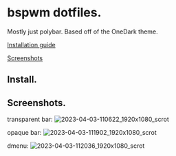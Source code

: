 # bspwm dotfiles.
Mostly just polybar. Based off of the OneDark theme.

[Installation guide](https://github.com/jvxap/bspwmdotfiles/edit/main/README.md#install)

[Screenshots](https://github.com/jvxap/bspwmdotfiles/edit/main/README.md#screenshots)

## Install.

## Screenshots.
transparent bar:
![2023-04-03-110622_1920x1080_scrot](https://user-images.githubusercontent.com/125180351/229455537-3c73a124-db43-4721-bf56-8325ff1fb199.png)

opaque bar:
![2023-04-03-111902_1920x1080_scrot](https://user-images.githubusercontent.com/125180351/229455565-78206d86-95bc-4e9a-99dc-4801222b0181.png)

dmenu:
![2023-04-03-112036_1920x1080_scrot](https://user-images.githubusercontent.com/125180351/229455580-6fa8b5d6-4374-497e-b269-36e34b678777.png)
